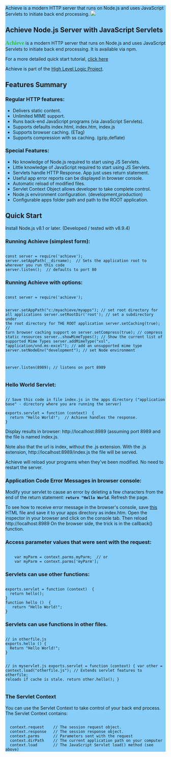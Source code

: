 <section style="background-color:LightSkyBlue;">
Achieve is a modern HTTP server  that runs on Node.js and uses JavaScript Servlets to initiate back end processing.
<a href="https://hll.nu"><img src="https://hll.nu/achieve/skyhigh1.jpg"></a>
<h1>Achieve Node.js Server with JavaScript Servlets</h1>
<p><span style="font-family:'Merienda';font-size:125%;font-weight:bold;color:rgb(46, 190, 43);">Achieve</span> is a modern HTTP server 
that runs on Node.js and uses JavaScript Servlets to initiate back end processing. It is available via npm.<p>
<p>For a more detailed quick start tutorial, <a href="" target="https://hll.nu/achieve/">click here</a></p>
<p>Achieve is part of the <a href="https://hll.nu">High Level Logic Project</a>.
<h2>Features Summary</h2>
<h3>Regular HTTP features:</h3>
<ul>
<li>Delivers static content.</li>
<li>Unlimited MIME support.</li>
<li>Runs back-end JavaScript programs (via JavaScript Servlets).</li>
<li>Supports defaults index.html, index.htm, index.js</li>
<li>Supports browser caching. (ETag)</li>
<li>Supports compression with ss caching. (gzip,deflate)</li>
</ul>
<h3>Special Features:</h3>
<ul>
<li>No knowledge of Node.js required to start using JS Servlets.</li>
<li>Little knowledge of JavaScript required to start using JS Servlets.</li>
<li>Servlets handle HTTP Response. App just uses return statement.</li>
<li>Useful app error reports can be displayed in browser console.</li>
<li>Automatic reload of modified files.</li>
<li>Servlet Context Object allows developer to take complete control.</li>
<li>Node.js environment configuration. (development,production)</li>
<li>Configurable apps folder path and path to the ROOT application.</li>
</ul>

<h2>Quick Start</h2>
<p>Install Node.js v8.1 or later. (Developed / tested with v8.9.4)</p>
<h3>Running Achieve (simplest form):</h3>
<pre><code>
const server = require('achieve');
server.setAppPath(__dirname);  // Sets the application root to wherever you run this code
server.listen();  // defaults to port 80
</code></pre>
<h3>Running Achieve with options:</h3>
<pre><code>
const server = require('achieve');

server.setAppPath("c:/myachieve/myapps");                // set root directory for all applications
server.setRootDir('root');                               // set a subdirectory under the root directory for THE ROOT application
server.setCaching(true);                                 // turn browser caching support on
server.setCompress(true);                                // compress static resources
server..showMimeTypes();                                 // Show the current list of supported Mime Types
server.addMimeType("xsl", "application/vnd.ms-excel");   // add an unsupported mime type
server.setNodeEnv("development");                        // set Node environment 

server.listen(8989);  // listens on port 8989
</code></pre>
<h3>Hello World Servlet:</h3>
<pre><code>
// Save this code in file index.js in the apps directory ("application base" - directory where you are running the server)<br>
exports.servlet = function (context)  {
  return "Hello World!";  // Achieve handles the response.
}
</code></pre>
<p>Display results in browser: http://localhost:8989 (assuming port 8989 and the file is named index.js.</p>
<p>Note also that the url is index, without the .js extension. With the .js extension, http://localhost:8989/index.js the file will be served.</p>
<p>Achieve will reload your programs when they've been modified. No need to restart the server.</p>
<h3>Application Code Error Messages in browser console:</h3>
<p>Modify your servlet to cause an error by deleting a few characters from the end of the return statement: 
<code style="margin-left:0px;display:inline-block;font-weight:bold;">return "Hello World</code>. Refresh the page.</p>
<p>To see how to receive error message in the browser's console, save <a href='http://hll.nu/achieve/samp1/index.htm' download='index.htm' target="_blank">this</a>
HTML file and save it to your apps directory as index.htm. Open the inspector in your browser and click on the console tab. Then 
reload http://localhost:8989 On the browser side, the trick is in the callback() function.</p>
<h3>Access parameter values that were sent with the request:</h3>
<pre><code>
    var myParm = context.parms.myParm;  // or
    var myParm = context.parms['myParm'];
</code></pre>

<h3>Servlets can use other functions:</h3>
<pre><code>
exports.servlet = function (context)  {
  return hello();
}
function hello ()  {
   return "Hello World!";
}
</code></pre>
<h3>Servlets can use functions in other files.</h3>
<pre><code>
// in otherfile.js
exports.hello () {
  Return "Hello World!";
}

// in myservlet.js
exports.servlet = function (context) {
  var other = context.load("otherfile.js");  // Extends servlet features to otherfile; reloads if cache is stale.
  return other.hello();
}
</code></pre>
<h3>The Servlet Context</h3>
<p style="margin-bottom:0px;">You can use the Servlet Context to take control of your back end process. The Servlet Context contains:</p>
<pre><code>
  context.request    // The session request object.
  context.response   // The session response object.
  context.parms      // Parameters sent with the request
  context.dirPath    // The current application path on your computer
  context.load       // The JavaScript Servlet load() method (see above)
</code></pre>
</section>